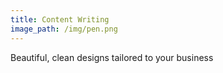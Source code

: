 ```yaml
---
title: Content Writing
image_path: /img/pen.png
---
```


Beautiful, clean designs tailored to your business